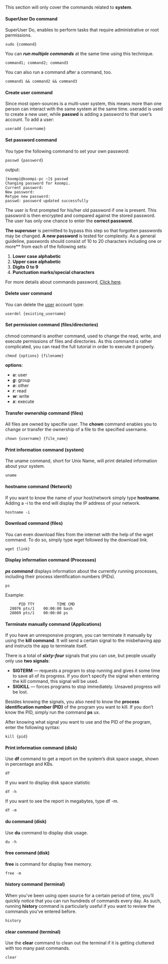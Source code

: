 This section will only cover the commands related to **system**.

#### SuperUser Do command
SuperUser Do, enables to perform tasks that require administrative or root permissions.
```
sudo {command}
```
You can ***run multiple commands*** at the same time using this technique.
```
command1; command2; command3 
```
You can also run a command after a command, too.
```
command1 && command2 && command3
```

#### Create user command
Since most open-sources is a multi-user system, this means more than one person can interact with the same system at the same time. useradd is used to create a new user, while **passwd** is adding a password to that user’s account. To add a user:
```
useradd {username}
```

#### Set password command
You type the following command to set your own password:
```
passwd {password}
```
output:
```
[koompi@koompi-pc ~]$ passwd
Changing password for koompi.
Current password: 
New password: 
Retype new password: 
passwd: password updated successfully
```

The user is first prompted for his/her old password if one is present. This password is then encrypted and compared against the stored password. The user has only one chance to enter the **correct password**.

**The superuser** is permitted to bypass this step so that forgotten passwords may be changed. **A new password** is tested for complexity. As a general guideline, passwords should consist of 10 to 20 characters including one or more** from each of the following sets:

1.  **Lower case alphabetic**
1.  **Upper case alphabetic**
1.  **Digits 0 to 9**
1.  **Punctuation marks/special characters**


For more details about commands password, [Click here](/en/Commands/password.md).


#### Delete user command
You can delete the [user](/en/Commands/users_groups.md) account type:
```
userdel {existing_username}
```

#### Set permission command (files/directories)
chmod command is another command, used to change the read, write, and execute permissions of files and directories. As this command is rather complicated, you can read the full tutorial in order to execute it properly.

```
chmod {options} {filename}
```
**options**:
- ***u***: user
- ***g***: group
- ***o***: other
- ***r***: read
- ***w***: write
- ***x***: execute

#### Transfer ownership command (files)
All files are owned by specifie user. The **chown** command enables you to change  or transfer the ownership of  a file to the specified username.

```
chown {username} {file_name}
```
#### Print information command (system)
The uname command, short for Unix Name, will print detailed information about your system.
```
uname
```
#### hostname command (Network)
If you want to know the name of your host/network simply type **hostname**. Adding a *-i* to the end will display the IP address of your network.
```
hostname -i
```

#### Download command (files)
You can even download files from the internet with the help of the wget command. To do so, simply type wget followed by the download link.
```
wget {link}
```
#### Display information command (Processes)
***ps command*** displays information about the currently running processes, including their process identification numbers (PIDs).
```
ps
```
Example:
```
      PID TTY          TIME CMD
  28076 pts/1    00:00:00 bash
  28089 pts/1    00:00:00 ps

```
#### Terminate manually command (Applications)
If you have an unresponsive program, you can terminate it manually by using the **kill command**. It will send a certain signal to the misbehaving app and instructs the app to terminate itself.

There is a total of ***sixty-four*** signals that you can use, but people usually only use **two signals**:

- **SIGTERM** — requests a program to stop running and gives it some time to save all of its progress. If you don’t specify the signal when entering the kill command, this signal will be used.
- **SIGKILL** — forces programs to stop immediately. Unsaved progress will be lost.

Besides knowing the signals, you also need to know the **process identification number (PID)** of the program you want to kill. If you don’t know the PID, simply run the command **ps** ux.

After knowing what signal you want to use and the PID of the program, enter the following syntax:
```
kill {pid}
```

#### Print information command (disk)

Use **df** command to get a report on the system’s disk space usage, shown in percentage and KBs. 
```
df
```
If you want to display disk space statistic
```
df -h
```
If you want to see the report in megabytes, type df -m.
```
df -m 
```

#### du command (disk)
Use **du** command to display disk usage.
````
du -h
````
#### free command (disk)
**free** is command for display free memory.
````
free -m
````
#### history command (terminal)
When you’ve been using open source for a certain period of time, you’ll quickly notice that you can run hundreds of commands every day. As such, running **history** command is particularly useful if you want to review the commands you’ve entered before.

```
history
```

#### clear command (terminal)
Use the **clear** command to clean out the terminal if it is getting cluttered with too many past commands.
````
clear
````

